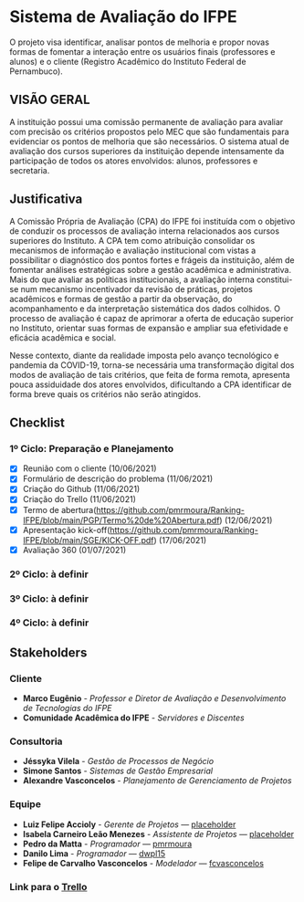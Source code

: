 # Sistema de Avaliação do IFPE
O projeto visa identificar, analisar pontos de melhoria e propor novas formas de fomentar a interação entre os usuários finais (professores e alunos) e o cliente (Registro Acadêmico do Instituto Federal de Pernambuco).

## VISÃO GERAL
A instituição possui uma comissão permanente de avaliação para avaliar com precisão os critérios propostos pelo MEC que são fundamentais para evidenciar os pontos de melhoria que são necessários. O sistema atual de avaliação dos cursos superiores da instituição depende intensamente da participação de todos os atores envolvidos: alunos, professores e secretaria.

## Justificativa
A Comissão Própria de Avaliação (CPA) do IFPE foi instituída com o objetivo de conduzir os processos de avaliação interna relacionados aos cursos superiores do Instituto. A CPA tem como atribuição consolidar os mecanismos de informação e avaliação institucional com vistas a possibilitar o diagnóstico dos pontos fortes e frágeis da instituição, além de fomentar análises estratégicas sobre a gestão acadêmica e administrativa. Mais do que  avaliar as políticas institucionais, a avaliação interna constitui-se num mecanismo incentivador da revisão de práticas, projetos acadêmicos e formas de gestão a partir da observação, do acompanhamento e da interpretação sistemática dos dados colhidos. O processo de avaliação é capaz de aprimorar a oferta de educação superior no Instituto, orientar suas formas de expansão e ampliar sua efetividade e eficácia acadêmica e social.

Nesse contexto, diante da realidade imposta pelo avanço tecnológico e pandemia da COVID-19, torna-se necessária uma transformação digital dos modos de avaliação de tais critérios, que feita de forma remota, apresenta pouca assiduidade dos atores envolvidos, dificultando a CPA identificar de forma breve quais os critérios não serão atingidos.


## Checklist
### 1º Ciclo: Preparação e Planejamento

- [x] Reunião com o cliente (10/06/2021)
- [x] Formulário de descrição do problema (11/06/2021)
- [x] Criação do Github (11/06/2021)
- [x] Criação do Trello (11/06/2021)
- [x] Termo de abertura(https://github.com/pmrmoura/Ranking-IFPE/blob/main/PGP/Termo%20de%20Abertura.pdf) (12/06/2021)
- [x] Apresentação kick-off(https://github.com/pmrmoura/Ranking-IFPE/blob/main/SGE/KICK-OFF.pdf) (17/06/2021)
- [x] Avaliação 360 (01/07/2021)

### 2º Ciclo: à definir

### 3º Ciclo: à definir

### 4º Ciclo: à definir

## Stakeholders
### Cliente
* **Marco Eugênio** - *Professor e Diretor de Avaliação e Desenvolvimento de Tecnologias do IFPE*
* **Comunidade Acadêmica do IFPE** - *Servidores e Discentes*

### Consultoria
* **Jéssyka Vilela** - *Gestão de Processos de Negócio*
* **Simone Santos** - *Sistemas de Gestão Empresarial*
* **Alexandre Vasconcelos** - *Planejamento de Gerenciamento de Projetos*

### Equipe
* **Luiz Felipe Accioly** - *Gerente de Projetos* — [placeholder](https://github.com/placeholder)
* **Isabela Carneiro Leão Menezes** - *Assistente de Projetos* — [placeholder](https://github.com/placeholder)
* **Pedro da Matta** - *Programador* — [pmrmoura](https://github.com/pmrmoura)
* **Danilo Lima** - *Programador* — [dwpl15](https://github.com/dwpl15)
* **Felipe de Carvalho Vasconcelos** - *Modelador* — [fcvasconcelos](https://github.com/fcvasconcelos)

### Link para o [Trello](https://trello.com/b/CE8G0vi1/gerenciamento-do-projeto-de-ranking-ifpe)
